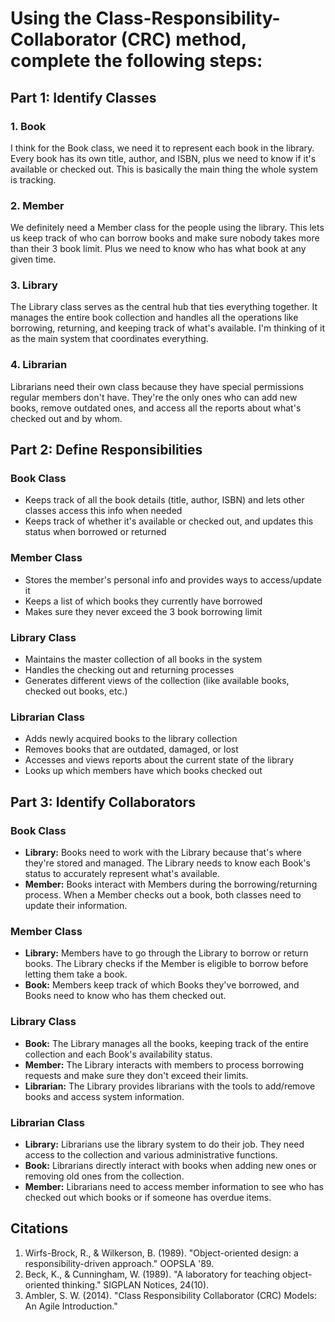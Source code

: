 # Using the Class-Responsibility-Collaborator (CRC) method, complete the following steps: 

## Part 1: Identify Classes

### 1. Book
I think for the Book class, we need it to represent each book in the library. Every book has its own title, author, and ISBN, plus we need to know if it's available or checked out. This is basically the main thing the whole system is tracking.

### 2. Member
We definitely need a Member class for the people using the library. This lets us keep track of who can borrow books and make sure nobody takes more than their 3 book limit. Plus we need to know who has what book at any given time.

### 3. Library
The Library class serves as the central hub that ties everything together. It manages the entire book collection and handles all the operations like borrowing, returning, and keeping track of what's available. I'm thinking of it as the main system that coordinates everything.

### 4. Librarian
Librarians need their own class because they have special permissions regular members don't have. They're the only ones who can add new books, remove outdated ones, and access all the reports about what's checked out and by whom.

## Part 2: Define Responsibilities

### Book Class
- Keeps track of all the book details (title, author, ISBN) and lets other classes access this info when needed
- Keeps track of whether it's available or checked out, and updates this status when borrowed or returned

### Member Class
- Stores the member's personal info and provides ways to access/update it
- Keeps a list of which books they currently have borrowed
- Makes sure they never exceed the 3 book borrowing limit

### Library Class
- Maintains the master collection of all books in the system
- Handles the checking out and returning processes
- Generates different views of the collection (like available books, checked out books, etc.)

### Librarian Class
- Adds newly acquired books to the library collection
- Removes books that are outdated, damaged, or lost
- Accesses and views reports about the current state of the library
- Looks up which members have which books checked out

## Part 3: Identify Collaborators

### Book Class
- **Library:** Books need to work with the Library because that's where they're stored and managed. The Library needs to know each Book's status to accurately represent what's available.
- **Member:** Books interact with Members during the borrowing/returning process. When a Member checks out a book, both classes need to update their information.

### Member Class
- **Library:** Members have to go through the Library to borrow or return books. The Library checks if the Member is eligible to borrow before letting them take a book.
- **Book:** Members keep track of which Books they've borrowed, and Books need to know who has them checked out.

### Library Class
- **Book:** The Library manages all the books, keeping track of the entire collection and each Book's availability status.
- **Member:** The Library interacts with members to process borrowing requests and make sure they don't exceed their limits.
- **Librarian:** The Library provides librarians with the tools to add/remove books and access system information.

### Librarian Class
- **Library:** Librarians use the library system to do their job. They need access to the collection and various administrative functions.
- **Book:** Librarians directly interact with books when adding new ones or removing old ones from the collection.
- **Member:** Librarians need to access member information to see who has checked out which books or if someone has overdue items.

## Citations

1. Wirfs-Brock, R., & Wilkerson, B. (1989). "Object-oriented design: a responsibility-driven approach." OOPSLA '89.
2. Beck, K., & Cunningham, W. (1989). "A laboratory for teaching object-oriented thinking." SIGPLAN Notices, 24(10).
3. Ambler, S. W. (2014). "Class Responsibility Collaborator (CRC) Models: An Agile Introduction."